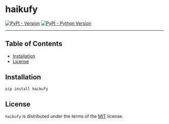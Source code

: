 # haikufy

[![PyPI - Version](https://img.shields.io/pypi/v/haikufy.svg)](https://pypi.org/project/haikufy)
[![PyPI - Python Version](https://img.shields.io/pypi/pyversions/haikufy.svg)](https://pypi.org/project/haikufy)

-----

## Table of Contents

- [Installation](#installation)
- [License](#license)

## Installation

```console
pip install haikufy
```

## License

`haikufy` is distributed under the terms of the [MIT](https://spdx.org/licenses/MIT.html) license.
